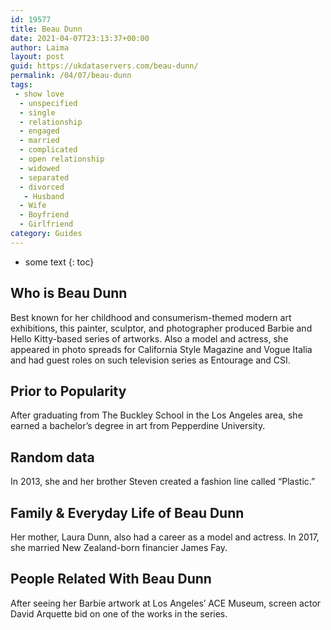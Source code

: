 ```yaml
---
id: 19577
title: Beau Dunn
date: 2021-04-07T23:13:37+00:00
author: Laima
layout: post
guid: https://ukdataservers.com/beau-dunn/
permalink: /04/07/beau-dunn
tags:
 - show love
  - unspecified
  - single
  - relationship
  - engaged
  - married
  - complicated
  - open relationship
  - widowed
  - separated
  - divorced
   - Husband
  - Wife
  - Boyfriend
  - Girlfriend
category: Guides
---
```


* some text
{: toc}


## Who is Beau Dunn
                  
                  
                  
Best known for her childhood and consumerism-themed modern art exhibitions, this painter, sculptor, and photographer produced Barbie and Hello Kitty-based series of artworks. Also a model and actress, she appeared in photo spreads for California Style Magazine and Vogue Italia and had guest roles on such television series as Entourage and CSI.
                  
              
            
              
            
                
                
                
## Prior to Popularity
                  
                  
                  
After graduating from The Buckley School in the Los Angeles area, she earned a bachelor&#8217;s degree in art from Pepperdine University.
                  
              
            
              
            
                
                
                
## Random data
                  
                  
                  
In 2013, she and her brother Steven created a fashion line called &#8220;Plastic.&#8221;
                  
              
            
              
            
                
                
                
## Family & Everyday Life of Beau Dunn
                  
                  
                  
Her mother, Laura Dunn, also had a career as a model and actress. In 2017, she married New Zealand-born financier James Fay. 
                  
              
            
              
            
                
                
                
## People Related With Beau Dunn
                  
                  
                  
After seeing her Barbie artwork at Los Angeles&#8217; ACE Museum, screen actor David Arquette bid on one of the works in the series.
                  
              
            
              
            
                
              
            
              
              
            
            
              
            
          
          
          